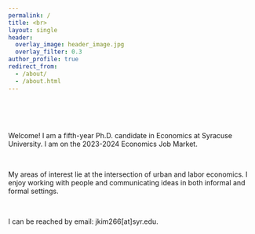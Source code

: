 ```yaml
---
permalink: /
title: <br>
layout: single
header:
  overlay_image: header_image.jpg
  overlay_filter: 0.3
author_profile: true
redirect_from: 
  - /about/
  - /about.html
---
```

<br>
<br>
<br>

Welcome! I am a fifth-year Ph.D. candidate in Economics at Syracuse University. I am on the 2023-2024 Economics Job Market.  

<br>


My areas of interest lie at the intersection of urban and labor economics. I enjoy working with people and communicating ideas in both informal and formal settings. 

<br>

I can be reached by email: jkim266[at]syr.edu.
<br>

